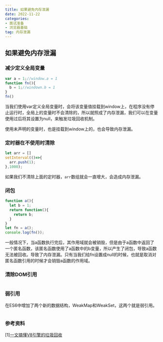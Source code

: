 ```yaml
---
title: 如果避免内存泄漏
date: 2022-11-22
categories: 
- 面试准备
- 浏览器基础
tag: 内存泄漏
---
```


## 如果避免内存泄漏

### 减少定义全局变量
```js
var a = 1;//window.a = 1
function fn(){
  b = 1;//windown.b = 1
}
fn()
```
当我们使用var定义全局变量时，会将该变量值挂载到window上，在程序没有停止运行时，全局上的变量时不会清除的，所以就照成了内存泄漏，我们可以在变量使用过后将其设置为null，来触发垃圾回收机制。

使用未声明的变量时，也是挂载到window上的，也会导致内存泄漏。

### 定时器在不使用时清除
```js
let arr = []
setInterval(()=>{
  arr.push(1);
},1000);
```
如果我们不清除上面的定时器，`arr`数组就会一直增大，会造成内存泄漏。

### 闭包
```js
function a(){
  let b = 1;
  return function(){
    return b;
  }
}
let fn = a();
console.log(fn());
```
一般情况下，当a函数执行完后，其作用域就会被销毁，但是由于a函数中返回了一个匿名函数，该匿名函数使用了a函数中的b变量，所以产生了闭包，导致a函数无法被回收。导致了内存泄漏。只有当我们给fn设置成null的时候，也就是取消对匿名函数引用的时候才会销毁a函数的作用域。

### 清除DOM引用
```html

```

### 弱引用
在ES6中增加了两个新的数据结构，WeakMap和WeakSet，这两个就是弱引用。
```js

```

### 参考资料
[1][一文搞懂V8引擎的垃圾回收](https://juejin.cn/post/6844904016325902344)

